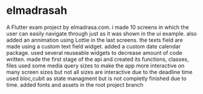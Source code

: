# elmadrasah

A Flutter exam project by elmadrasa.com.
i made 10 screens in which the user can easily navigate through just as it was shown in the ui example.
also added an annimation using Lottie in the last screens.
the texts field are made using a custom text field widget.
added a custom date calendar package.
used several reuseable widgets to decrease amount of code written.
made the first stage of the api and created its functions, classes, files
used some media query sizes to make the app more interactive on many screen sizes but not all sizes are interactive due to the deadline time
used bloc,cubit as state managment but is not completly finished due to time.
added fonts and assets in the root project branch
